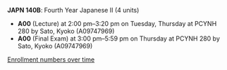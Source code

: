 **JAPN 140B**: Fourth Year Japanese II (4 units)

- **A00** (Lecture) at 2:00 pm–3:20 pm on Tuesday, Thursday at PCYNH 280 by Sato, Kyoko (A09747969)
- **A00** (Final Exam) at 3:00 pm–5:59 pm on Thursday at PCYNH 280 by Sato, Kyoko (A09747969)

[Enrollment numbers over time](./JAPN140B.tsv)
